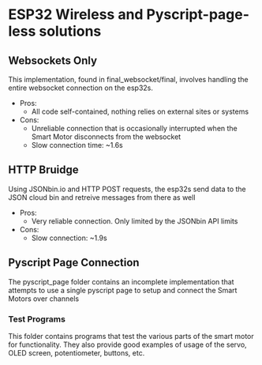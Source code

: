 # ESP32 Wireless and Pyscript-page-less solutions

## Websockets Only
This implementation, found in final_websocket/final, involves handling the entire websocket connection on the esp32s.
- Pros:
   - All code self-contained, nothing relies on external sites or systems
- Cons:
   - Unreliable connection that is occasionally interrupted when the Smart Motor disconnects from the websocket
   - Slow connection time: ~1.6s
## HTTP Bruidge
Using JSONbin.io and HTTP POST requests, the esp32s send data to the JSON cloud bin and retreive messages from there as well
-  Pros:
   - Very reliable connection. Only limited by the JSONbin API limits
- Cons:
   - Slow connection: ~1.9s

## Pyscript Page Connection
The pyscript_page folder contains an incomplete implementation that attempts to use a single pyscript page to setup and connect the Smart Motors over channels

### Test Programs
This folder contains programs that test the various parts of the smart motor for functionality. They also provide good examples of usage of the servo, OLED screen, potentiometer, buttons, etc.
